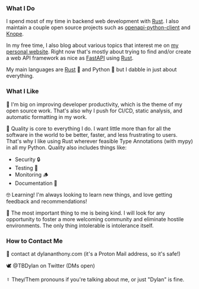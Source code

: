 ### What I Do

I spend most of my time in backend web development with [Rust]. I also maintain a couple open source projects such as [openapi-python-client] and [Knope].

In my free time, I also blog about various topics that interest me on [my personal website][website]. Right now that's mostly about trying to find and/or create a web API framework as nice as [FastAPI] using [Rust].

My main languages are [Rust] 🦀 and Python 🐍 but I dabble in just about everything.

### What I Like

🥰 I'm big on improving developer productivity, which is the theme of my open source work. That's also why I push for CI/CD, static analysis, and automatic formatting in my work.

🧐 Quality is core to everything I do. I want little more than for all the software in the world to be better, faster, and less frustrating to users. That's why I like using Rust wherever feasible Type Annotations (with mypy) in all my Python. Quality also includes things like:
- Security 🔒
- Testing 🧪
- Monitoring 🪵
- Documentation 📜

🤓 Learning! I'm always looking to learn new things, and love getting feedback and recommendations!

💜 The most important thing to me is being kind. I will look for any opportunity to foster a more welcoming community and eliminate hostile environments. The only thing intolerable is intolerance itself.

### How to Contact Me
💌 contact at dylananthony.com (it's a Proton Mail address, so it's safe!)

🕊 @TBDylan on Twitter (DMs open)

☿ They/Them pronouns if you're talking about me, or just "Dylan" is fine.

[Rust]: https://doc.rust-lang.org/stable/book/foreword.html
[openapi-python-client]: https://github.com/triaxtec/openapi-python-client
[knope]: https://github.com/knope-dev/knope
[FastAPI]: https://fastapi.tiangolo.com
[website]: https://dylananthony.com
